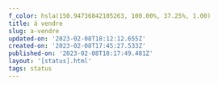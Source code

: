 ```yaml
---
f_color: hsla(150.94736842105263, 100.00%, 37.25%, 1.00)
title: à vendre
slug: a-vendre
updated-on: '2023-02-08T18:12:12.655Z'
created-on: '2023-02-08T17:45:27.533Z'
published-on: '2023-02-08T18:17:49.481Z'
layout: '[status].html'
tags: status
---
```



